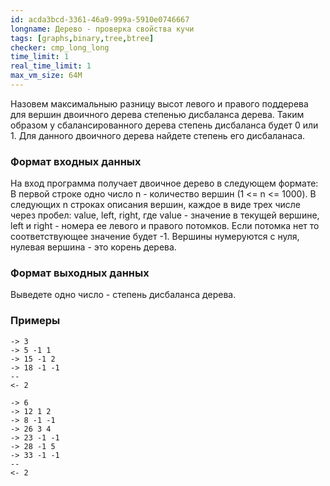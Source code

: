 ```yaml
---
id: acda3bcd-3361-46a9-999a-5910e0746667
longname: Дерево - проверка свойства кучи
tags: [graphs,binary,tree,btree]
checker: cmp_long_long
time_limit: 1
real_time_limit: 1
max_vm_size: 64M
---
```


Назовем максимальныю разницу высот левого и правого поддерева для вершин двоичного дерева степенью дисбаланса дерева. Таким образом у сбалансированного дерева степень дисбаланса будет 0 или 1. Для данного двоичного дерева найдете степень его дисбаланаса.

### Формат входных данных

На вход программа получает двоичное дерево в следующем формате:
В первой строке одно число n - количество вершин (1 <= n <= 1000). В следующих n строках описания вершин, каждое в виде трех числе через пробел: value, left, right, где value - значение в текущей вершине, left и right - номера ее левого и правого потомков. Если потомка нет то соответствующее значение будет -1. Вершины нумеруются с нуля, нулевая вершина - это корень дерева.

### Формат выходных данных

Выведете одно число - степень дисбаланса дерева.

### Примеры

```
-> 3
-> 5 -1 1
-> 15 -1 2
-> 18 -1 -1
--
<- 2
```

```
-> 6
-> 12 1 2
-> 8 -1 -1
-> 26 3 4
-> 23 -1 -1
-> 28 -1 5
-> 33 -1 -1
--
<- 2
```
